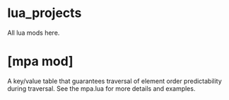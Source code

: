 # lua_projects
All lua mods here.

# [mpa mod]
A key/value table that guarantees traversal of element order predictability during traversal. See the mpa.lua for more details and examples.

